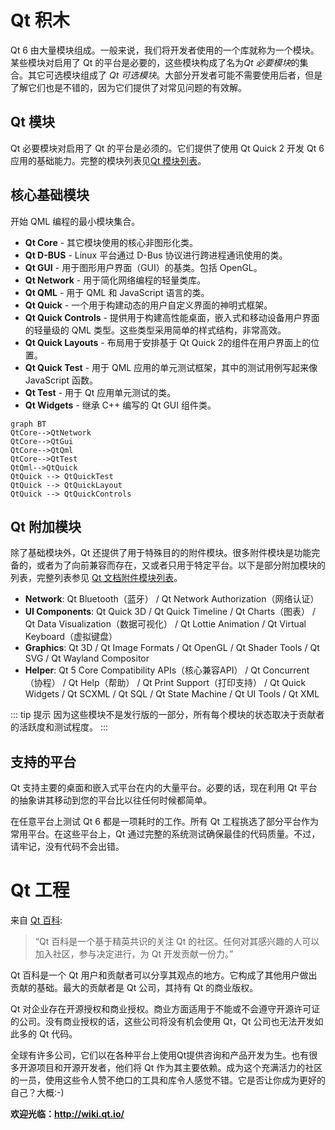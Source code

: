 
# Qt 积木

Qt 6 由大量模块组成。一般来说，我们将开发者使用的一个库就称为一个模块。某些模块对启用了 Qt 的平台是必要的，这些模块构成了名为*Qt 必要模块*的集合。其它可选模块组成了 *Qt 可选模块*。大部分开发者可能不需要使用后者，但是了解它们也是不错的，因为它们提供了对常见问题的有效解。
## Qt 模块

Qt 必要模块对启用了 Qt 的平台是必须的。它们提供了使用 Qt Quick 2 开发 Qt 6 应用的基础能力。完整的模块列表见[Qt 模块列表](https://doc.qt.io/qt-6/qtmodules.html#qt-essentials)。

## 核心基础模块

开始 QML 编程的最小模块集合。

* **Qt Core** - 其它模块使用的核心非图形化类。
* **Qt D-BUS** - Linux 平台通过 D-Bus 协议进行跨进程通讯使用的类。
* **Qt GUI** - 用于图形用户界面（GUI）的基类。包括 OpenGL。
* **Qt Network** - 用于简化网络编程的轻量类库。
* **Qt QML** - 用于 QML 和 JavaScript 语言的类。
* **Qt Quick** - 一个用于构建动态的用户自定义界面的神明式框架。
* **Qt Quick Controls** - 提供用于构建高性能桌面，嵌入式和移动设备用户界面的轻量级的 QML 类型。这些类型采用简单的样式结构，非常高效。
* **Qt Quick Layouts** - 布局用于安排基于 Qt Quick 2的组件在用户界面上的位置。
* **Qt Quick Test** - 用于 QML 应用的单元测试框架，其中的测试用例写起来像 JavaScript 函数。
* **Qt Test** - 用于 Qt 应用单元测试的类。
* **Qt Widgets** - 继承 C++ 编写的 Qt GUI 组件类。

```mermaid
graph BT
QtCore-->QtNetwork
QtCore-->QtGui
QtCore-->QtQml
QtCore-->QtTest
QtQml-->QtQuick
QtQuick --> QtQuickTest
QtQuick --> QtQuickLayout
QtQuick --> QtQuickControls
```


## Qt 附加模块

除了基础模块外，Qt 还提供了用于特殊目的的附件模块。很多附件模块是功能完备的，或者为了向前兼容而存在，又或者只用于特定平台。以下是部分附加模块的列表，完整列表参见 [Qt 文档附件模块列表](https://doc.qt.io/qt-6/qtmodules.html#qt-add-ons)。

* **Network**: Qt Bluetooth（蓝牙） / Qt Network Authorization（网络认证）
* **UI Components**: Qt Quick 3D / Qt Quick Timeline / Qt Charts（图表） / Qt Data Visualization（数据可视化） / Qt Lottie Animation / Qt Virtual Keyboard（虚拟键盘）
* **Graphics**: Qt 3D / Qt Image Formats / Qt OpenGL / Qt Shader Tools / Qt SVG / Qt Wayland Compositor
* **Helper**: Qt 5 Core Compatibility APIs（核心兼容API） / Qt Concurrent（协程） / Qt Help（帮助） / Qt Print Support（打印支持） / Qt Quick Widgets / Qt SCXML / Qt SQL / Qt State Machine / Qt UI Tools / Qt XML

::: tip 提示
因为这些模块不是发行版的一部分，所有每个模块的状态取决于贡献者的活跃度和测试程度。
:::

## 支持的平台

Qt 支持主要的桌面和嵌入式平台在内的大量平台。必要的话，现在利用 Qt 平台的抽象讲其移动到您的平台比以往任何时候都简单。

在任意平台上测试 Qt 6 都是一项耗时的工作。所有 Qt 工程挑选了部分平台作为常用平台。在这些平台上，Qt 通过完整的系统测试确保最佳的代码质量。不过，请牢记，没有代码不会出错。

# Qt 工程

来自 [Qt 百科](http://wiki.qt.io/):

> “Qt 百科是一个基于精英共识的关注 Qt 的社区。任何对其感兴趣的人可以加入社区，参与决定进行，为 Qt 开发贡献一份力。”

Qt 百科是一个 Qt 用户和贡献者可以分享其观点的地方。它构成了其他用户做出贡献的基础。最大的贡献者是 Qt 公司，其持有 Qt 的商业版权。

Qt 对企业存在开源授权和商业授权。商业方面适用于不能或不会遵守开源许可证的公司。没有商业授权的话，这些公司将没有机会使用 Qt，Qt 公司也无法开发如此多的 Qt 代码。

全球有许多公司，它们以在各种平台上使用Qt提供咨询和产品开发为生。也有很多开源项目和开源开发者，他们将 Qt 作为其主要依赖。成为这个充满活力的社区的一员，使用这些令人赞不绝口的工具和库令人感觉不错。它是否让你成为更好的自己？大概:-)

**欢迎光临：http://wiki.qt.io/**

